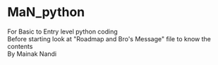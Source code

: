# MaN_python
For Basic to Entry level python coding
<br>
Before starting look at "Roadmap and Bro's Message" file to know the contents
<br>
By Mainak Nandi
